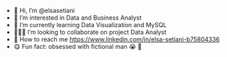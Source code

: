 - 🤗 Hi, I’m @elsasetiani
- 🩷 I’m interested in Data and Business Analyst
- 📓 I’m currently learning Data Visualization and MySQL
- 👨🏻‍💻 I’m looking to collaborate on project Data Analyst
- 💌 How to reach me https://www.linkedin.com/in/elsa-setiani-b75804336
- 😋 Fun fact: obsessed with fictional man 😭 🩷

<!---
elsasetiani/elsasetiani is a ✨ special ✨ repository because its `README.md` (this file) appears on your GitHub profile.
You can click the Preview link to take a look at your changes.
--->
